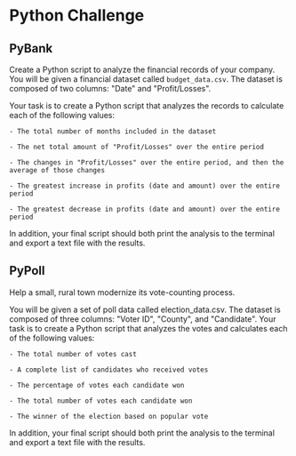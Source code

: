 # Python Challenge

## PyBank 

Create a Python script to analyze the financial records of your company. You will be given a financial dataset called `budget_data.csv`. The dataset is composed of two columns: "Date" and "Profit/Losses".

Your task is to create a Python script that analyzes the records to calculate each of the following values:

    - The total number of months included in the dataset

    - The net total amount of "Profit/Losses" over the entire period

    - The changes in "Profit/Losses" over the entire period, and then the average of those changes

    - The greatest increase in profits (date and amount) over the entire period

    - The greatest decrease in profits (date and amount) over the entire period

In addition, your final script should both print the analysis to the terminal and export a text file with the results.

## PyPoll 

Help a small, rural town modernize its vote-counting process.

You will be given a set of poll data called election_data.csv. The dataset is composed of three columns: "Voter ID", "County", and "Candidate". Your task is to create a Python script that analyzes the votes and calculates each of the following values:

    - The total number of votes cast

    - A complete list of candidates who received votes

    - The percentage of votes each candidate won

    - The total number of votes each candidate won

    - The winner of the election based on popular vote

In addition, your final script should both print the analysis to the terminal and export a text file with the results.
